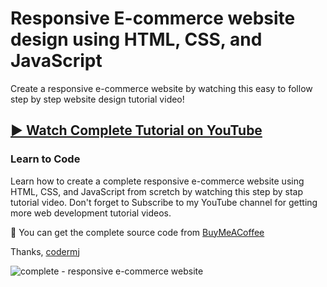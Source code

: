 # Responsive E-commerce website design using HTML, CSS, and JavaScript
Create a responsive e-commerce website by watching this easy to follow step by step website design tutorial video!
## [▶️ Watch Complete Tutorial on YouTube](https://youtu.be/8Mjaqh52qoM)
### Learn to Code

Learn how to create a complete responsive e-commerce website using HTML, CSS, and JavaScript from scretch by watching this step by stap tutorial video. Don't forget to Subscribe to my YouTube channel for getting more web development tutorial videos.

💝 You can get the complete source code from [BuyMeACoffee](https://www.buymeacoffee.com/codermj/e/187691)

Thanks,
[codermj](https://www.youtube.com/@thecodermj/)

![complete - responsive e-commerce website](https://github.com/mjshofy/responsive-ecommerce-website-metro/assets/76812554/32e71465-1923-4543-86a4-807dea14d53e)
